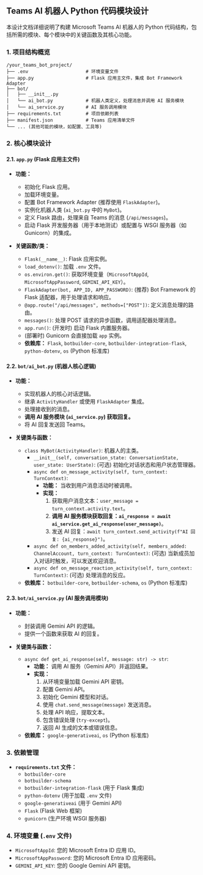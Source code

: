 ## Teams AI 机器人 Python 代码模块设计

本设计文档详细说明了构建 Microsoft Teams AI 机器人的 Python 代码结构，包括所需的模块、每个模块中的关键函数及其核心功能。

### 1. 项目结构概览

```
/your_teams_bot_project/
├── .env                     # 环境变量文件
├── app.py                   # Flask 应用主文件，集成 Bot Framework Adapter
├── bot/
│   ├── __init__.py
│   └── ai_bot.py            # 机器人类定义，处理消息并调用 AI 服务模块
│   └── ai_service.py        # AI 服务调用模块
├── requirements.txt         # 项目依赖列表
├── manifest.json            # Teams 应用清单文件
└── ... (其他可能的模块，如配置、工具等)
```

### 2. 核心模块设计

#### 2.1. `app.py` (Flask 应用主文件)

*   **功能：**
    *   初始化 Flask 应用。
    *   加载环境变量。
    *   配置 Bot Framework Adapter (推荐使用 `FlaskAdapter`)。
    *   实例化机器人类 (`ai_bot.py` 中的 `MyBot`)。
    *   定义 Flask 路由，处理来自 Teams 的消息 (`/api/messages`)。
    *   启动 Flask 开发服务器（用于本地测试）或配置与 WSGI 服务器（如 Gunicorn）的集成。

*   **关键函数/类：**
    *   `Flask(__name__)`: Flask 应用实例。
    *   `load_dotenv()`: 加载 `.env` 文件。
    *   `os.environ.get()`: 获取环境变量（`MicrosoftAppId`, `MicrosoftAppPassword`, `GEMINI_API_KEY`）。
    *   `FlaskAdapter(bot, APP_ID, APP_PASSWORD)`: (推荐) Bot Framework 的 Flask 适配器，用于处理请求和响应。
    *   `@app.route("/api/messages", methods=["POST"])`: 定义消息处理的路由。
    *   `messages()`: 处理 POST 请求的异步函数，调用适配器处理消息。
    *   `app.run()`: (开发时) 启动 Flask 内置服务器。
    *   (部署时) Gunicorn 会直接加载 `app` 实例。
    *   **依赖库：** `Flask`, `botbuilder-core`, `botbuilder-integration-flask`, `python-dotenv`, `os` (Python 标准库)

#### 2.2. `bot/ai_bot.py` (机器人核心逻辑)

*   **功能：**
    *   实现机器人的核心对话逻辑。
    *   继承 `ActivityHandler` 或使用 `FlaskAdapter` 集成。
    *   处理接收到的消息。
    *   **调用 AI 服务模块 (`ai_service.py`) 获取回复。**
    *   将 AI 回复发送回 Teams。

*   **关键类与函数：**
    *   `class MyBot(ActivityHandler)`: 机器人的主类。
        *   `__init__(self, conversation_state: ConversationState, user_state: UserState)`: (可选) 初始化对话状态和用户状态管理器。
        *   `async def on_message_activity(self, turn_context: TurnContext)`:
            *   **功能：** 当收到用户消息活动时被调用。
            *   **实现：**
                1.  获取用户消息文本：`user_message = turn_context.activity.text`。
                2.  **调用 AI 服务模块获取回复：`ai_response = await ai_service.get_ai_response(user_message)`**。
                3.  发送 AI 回复：`await turn_context.send_activity(f"AI 回复: {ai_response}")`。
        *   `async def on_members_added_activity(self, members_added: ChannelAccount, turn_context: TurnContext)`: (可选) 当新成员加入对话时触发，可以发送欢迎消息。
        *   `async def on_message_reaction_activity(self, turn_context: TurnContext)`: (可选) 处理消息的反应。
    *   **依赖库：** `botbuilder-core`, `botbuilder-schema`, `os` (Python 标准库)

#### 2.3. `bot/ai_service.py` (AI 服务调用模块)

*   **功能：**
    *   封装调用 Gemini API 的逻辑。
    *   提供一个函数来获取 AI 的回复。

*   **关键类与函数：**
    *   `async def get_ai_response(self, message: str) -> str`:
        *   **功能：** 调用 AI 服务（Gemini API）并返回结果。
        *   **实现：**
            1.  从环境变量加载 Gemini API 密钥。
            2.  配置 Gemini API。
            3.  初始化 Gemini 模型和对话。
            4.  使用 `chat.send_message(message)` 发送消息。
            5.  处理 API 响应，提取文本。
            6.  包含错误处理 (`try-except`)。
            7.  返回 AI 生成的文本或错误信息。
    *   **依赖库：** `google-generativeai`, `os` (Python 标准库)

### 3. 依赖管理

*   **`requirements.txt` 文件：**
    *   `botbuilder-core`
    *   `botbuilder-schema`
    *   `botbuilder-integration-flask` (用于 Flask 集成)
    *   `python-dotenv` (用于加载 `.env` 文件)
    *   `google-generativeai` (用于 Gemini API)
    *   `Flask` (Flask Web 框架)
    *   `gunicorn` (生产环境 WSGI 服务器)

### 4. 环境变量 (`.env` 文件)

*   `MicrosoftAppId`: 您的 Microsoft Entra ID 应用 ID。
*   `MicrosoftAppPassword`: 您的 Microsoft Entra ID 应用密码。
*   `GEMINI_API_KEY`: 您的 Google Gemini API 密钥。